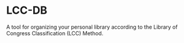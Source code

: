 # LCC-DB 

A tool for organizing your personal library according to the Library of Congress Classification (LCC) Method. 

